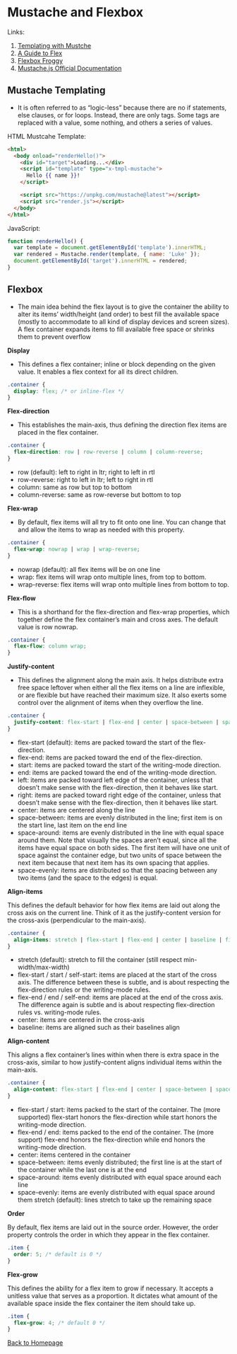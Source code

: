 # Mustache and Flexbox

Links:

1. [Templating with Mustche](https://medium.com/@1sherlynn/javascript-templating-language-and-engine-mustache-js-with-node-and-express-f4c2530e73b2)
2. [A Guide to Flex](https://css-tricks.com/snippets/css/a-guide-to-flexbox/)
3. [Flexbox Froggy](https://flexboxfroggy.com/)
4. [Mustache.js Official Documentation](https://github.com/janl/mustache.js)

## Mustache Templating

- It is often referred to as “logic-less” because there are no if statements, else clauses, or for loops. Instead, there are only tags. Some tags are replaced with a value, some nothing, and others a series of values.


HTML Mustcahe Template:

```HTML
<html>
  <body onload="renderHello()">
    <div id="target">Loading...</div>
    <script id="template" type="x-tmpl-mustache">
      Hello {{ name }}!
    </script>

    <script src="https://unpkg.com/mustache@latest"></script>
    <script src="render.js"></script>
  </body>
</html>
```
JavaScript:

```JavaScript
function renderHello() {
  var template = document.getElementById('template').innerHTML;
  var rendered = Mustache.render(template, { name: 'Luke' });
  document.getElementById('target').innerHTML = rendered;
}
```

## Flexbox

- The main idea behind the flex layout is to give the container the ability to alter its items’ width/height (and order) to best fill the available space (mostly to accommodate to all kind of display devices and screen sizes). A flex container expands items to fill available free space or shrinks them to prevent overflow

**Display**

- This defines a flex container; inline or block depending on the given value. It enables a flex context for all its direct children.

```CSS
.container {
  display: flex; /* or inline-flex */
}
```
**Flex-direction**

- This establishes the main-axis, thus defining the direction flex items are placed in the flex container.

```CSS
.container {
  flex-direction: row | row-reverse | column | column-reverse;
}
```
- row (default): left to right in ltr; right to left in rtl
- row-reverse: right to left in ltr; left to right in rtl
- column: same as row but top to bottom
- column-reverse: same as row-reverse but bottom to top

**Flex-wrap**

- By default, flex items will all try to fit onto one line. You can change that and allow the items to wrap as needed with this property.

```CSS
.container {
  flex-wrap: nowrap | wrap | wrap-reverse;
}
```
- nowrap (default): all flex items will be on one line
- wrap: flex items will wrap onto multiple lines, from top to bottom.
- wrap-reverse: flex items will wrap onto multiple lines from bottom to top.

**Flex-flow**

- This is a shorthand for the flex-direction and flex-wrap properties, which together define the flex container’s main and cross axes. The default value is row nowrap.

```CSS
.container {
  flex-flow: column wrap;
}
```

**Justify-content**

- This defines the alignment along the main axis. It helps distribute extra free space leftover when either all the flex items on a line are inflexible, or are flexible but have reached their maximum size. It also exerts some control over the alignment of items when they overflow the line.

```CSS
.container {
  justify-content: flex-start | flex-end | center | space-between | space-around | space-evenly | start | end | left | right ... + safe | unsafe;
}
```
- flex-start (default): items are packed toward the start of the flex-direction.
- flex-end: items are packed toward the end of the flex-direction.
- start: items are packed toward the start of the writing-mode direction.
- end: items are packed toward the end of the writing-mode direction.
- left: items are packed toward left edge of the container, unless that doesn’t make sense with the flex-direction, then it behaves like start.
- right: items are packed toward right edge of the container, unless that doesn’t make sense with the flex-direction, then it behaves like start.
- center: items are centered along the line
- space-between: items are evenly distributed in the line; first item is on the start line, last item on the end line
- space-around: items are evenly distributed in the line with equal space around them. Note that visually the spaces aren’t equal, since all the items have equal space on both sides. The first item will have one unit of space against the container edge, but two units of space between the next item because that next item has its own spacing that applies.
- space-evenly: items are distributed so that the spacing between any two items (and the space to the edges) is equal.

**Align-items**


This defines the default behavior for how flex items are laid out along the cross axis on the current line. Think of it as the justify-content version for the cross-axis (perpendicular to the main-axis).

```CSS
.container {
  align-items: stretch | flex-start | flex-end | center | baseline | first baseline | last baseline | start | end | self-start | self-end + ... safe | unsafe;
}
```

- stretch (default): stretch to fill the container (still respect min-width/max-width)
- flex-start / start / self-start: items are placed at the start of the cross axis. The difference between these is subtle, and is about respecting the flex-direction rules or the writing-mode rules.
- flex-end / end / self-end: items are placed at the end of the cross axis. The difference again is subtle and is about respecting flex-direction rules vs. writing-mode rules.
- center: items are centered in the cross-axis
- baseline: items are aligned such as their baselines align

**Align-content**


This aligns a flex container’s lines within when there is extra space in the cross-axis, similar to how justify-content aligns individual items within the main-axis.

```CSS
.container {
  align-content: flex-start | flex-end | center | space-between | space-around | space-evenly | stretch | start | end | baseline | first baseline | last baseline + ... safe | unsafe;
}
```

- flex-start / start: items packed to the start of the container. The (more supported) flex-start honors the flex-direction while start honors the writing-mode direction.
- flex-end / end: items packed to the end of the container. The (more support) flex-end honors the flex-direction while end honors the writing-mode direction.
- center: items centered in the container
- space-between: items evenly distributed; the first line is at the start of the container while the last one is at the end
- space-around: items evenly distributed with equal space around each line
- space-evenly: items are evenly distributed with equal space around them
stretch (default): lines stretch to take up the remaining space

**Order**


By default, flex items are laid out in the source order. However, the order property controls the order in which they appear in the flex container.


```CSS
.item {
  order: 5; /* default is 0 */
}
```

**Flex-grow**


This defines the ability for a flex item to grow if necessary. It accepts a unitless value that serves as a proportion. It dictates what amount of the available space inside the flex container the item should take up.

```CSS
.item {
  flex-grow: 4; /* default 0 */
}
```

[Back to Homepage](https://ashcaz.github.io/reading-notes)